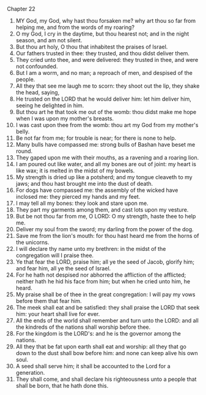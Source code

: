 

Chapter 22

1. MY God, my God, why hast thou forsaken me?  why art thou so far from helping me, and from the words of my roaring?
2. O my God, I cry in the daytime, but thou hearest not; and in the night season, and am not silent.
3. But thou art holy, O thou that inhabitest the praises of Israel.
4. Our fathers trusted in thee: they trusted, and thou didst deliver them.
5. They cried unto thee, and were delivered: they trusted in thee, and were not confounded.
6. But I am a worm, and no man; a reproach of men, and despised of the people.
7. All they that see me laugh me to scorn: they shoot out the lip, they shake the head, saying,
8. He trusted on the LORD that he would deliver him: let him deliver him, seeing he delighted in him.
9. But thou art he that took me out of the womb: thou didst make me hope when I was upon my mother's breasts.
10. I was cast upon thee from the womb: thou art my God from my mother's belly.
11. Be not far from me; for trouble is near; for there is none to help.
12. Many bulls have compassed me: strong bulls of Bashan have beset me round.
13. They gaped upon me with their mouths, as a ravening and a roaring lion.
14. I am poured out like water, and all my bones are out of joint: my heart is like wax; it is melted in the midst of my bowels.
15. My strength is dried up like a potsherd; and my tongue cleaveth to my jaws; and thou hast brought me into the dust of death.
16. For dogs have compassed me: the assembly of the wicked have inclosed me: they pierced my hands and my feet.
17. I may tell all my bones: they look and stare upon me.
18. They part my garments among them, and cast lots upon my vesture.
19. But be not thou far from me, O LORD: O my strength, haste thee to help me.
20. Deliver my soul from the sword; my darling from the power of the dog.
21. Save me from the lion's mouth: for thou hast heard me from the horns of the unicorns.
22. I will declare thy name unto my brethren: in the midst of the congregation will I praise thee.
23. Ye that fear the LORD, praise him; all ye the seed of Jacob, glorify him; and fear him, all ye the seed of Israel.
24. For he hath not despised nor abhorred the affliction of the afflicted; neither hath he hid his face from him; but when he cried unto him, he heard.
25. My praise shall be of thee in the great congregation: I will pay my vows before them that fear him.
26. The meek shall eat and be satisfied: they shall praise the LORD that seek him: your heart shall live for ever.
27. All the ends of the world shall remember and turn unto the LORD: and all the kindreds of the nations shall worship before thee.
28. For the kingdom is the LORD's: and he is the governor among the nations.
29. All they that be fat upon earth shall eat and worship: all they that go down to the dust shall bow before him: and none can keep alive his own soul.
30. A seed shall serve him; it shall be accounted to the Lord for a generation.
31. They shall come, and shall declare his righteousness unto a people that shall be born, that he hath done this.
